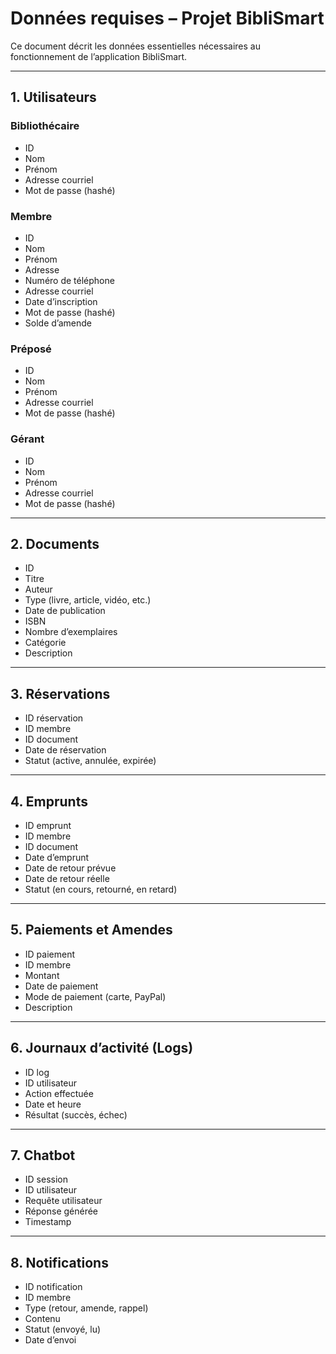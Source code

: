 # Données requises – Projet BibliSmart

Ce document décrit les données essentielles nécessaires au fonctionnement de l’application BibliSmart.

---

## 1. Utilisateurs

### Bibliothécaire
- ID
- Nom
- Prénom
- Adresse courriel
- Mot de passe (hashé)

### Membre
- ID
- Nom
- Prénom
- Adresse
- Numéro de téléphone
- Adresse courriel
- Date d’inscription
- Mot de passe (hashé)
- Solde d’amende

### Préposé
- ID
- Nom
- Prénom
- Adresse courriel
- Mot de passe (hashé)

### Gérant
- ID
- Nom
- Prénom
- Adresse courriel
- Mot de passe (hashé)

---

## 2. Documents

- ID
- Titre
- Auteur
- Type (livre, article, vidéo, etc.)
- Date de publication
- ISBN
- Nombre d’exemplaires
- Catégorie
- Description

---

## 3. Réservations

- ID réservation
- ID membre
- ID document
- Date de réservation
- Statut (active, annulée, expirée)

---

## 4. Emprunts

- ID emprunt
- ID membre
- ID document
- Date d’emprunt
- Date de retour prévue
- Date de retour réelle
- Statut (en cours, retourné, en retard)

---

## 5. Paiements et Amendes

- ID paiement
- ID membre
- Montant
- Date de paiement
- Mode de paiement (carte, PayPal)
- Description

---

## 6. Journaux d’activité (Logs)

- ID log
- ID utilisateur
- Action effectuée
- Date et heure
- Résultat (succès, échec)

---

## 7. Chatbot

- ID session
- ID utilisateur
- Requête utilisateur
- Réponse générée
- Timestamp

---

## 8. Notifications

- ID notification
- ID membre
- Type (retour, amende, rappel)
- Contenu
- Statut (envoyé, lu)
- Date d’envoi
